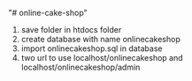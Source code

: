 "# online-cake-shop" 
1. save folder in htdocs folder
2. create database with name onlinecakeshop
3. import onlinecakeshop.sql in database
4. two url to use localhost/onlinecakeshop and localhost/onlinecakeshop/admin
